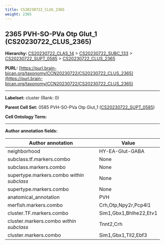 ```yaml
---
title: CS20230722_CLUS_2365
weight: 2365
---
```

## 2365 PVH-SO-PVa Otp Glut_1 (CS20230722_CLUS_2365)
<b>Hierarchy: </b>
[CS20230722_CLAS_14](../CS20230722_CLAS_14) >
[CS20230722_SUBC_133](../CS20230722_SUBC_133) >
[CS20230722_SUPT_0585](../CS20230722_SUPT_0585) >
[CS20230722_CLUS_2365](../CS20230722_CLUS_2365)

**PURL:** [https://purl.brain-bican.org/taxonomy/CCN20230722/CS20230722_CLUS_2365](https://purl.brain-bican.org/taxonomy/CCN20230722/CS20230722_CLUS_2365)

---


**Labelset:** cluster (Rank: 0)

**Parent Cell Set:** 0585 PVH-SO-PVa Otp Glut_1 ([CS20230722_SUPT_0585](../CS20230722_SUPT_0585))



**Cell Ontology Term:** 

[MARKER GENES.]: #


---

[TRANSFERRED ANNOTATIONS.]: #


[AUTHOR ANNOTATION FIELDS.]: #


**Author annotation fields:**

| Author annotation | Value |
|-------------------|-------|
|neighborhood|HY-EA-Glut-GABA|
|subclass.tf.markers.combo|None|
|subclass.markers.combo|None|
|supertype.markers.combo _within subclass_|None|
|supertype.markers.combo|None|
|anatomical_annotation|PVH|
|merfish.markers.combo|Crh,Otp,Npy2r,Pcp4l1|
|cluster.TF.markers.combo|Sim1,Gbx1,Bhlhe22,Etv1|
|cluster.markers.combo _within subclass_|Tnnt2,Crh|
|cluster.markers.combo|Sim1,Gbx1,Tll2,Ebf3|
